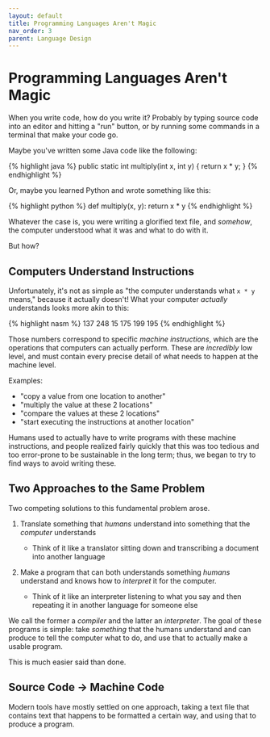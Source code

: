 ```yaml
---
layout: default
title: Programming Languages Aren't Magic
nav_order: 3
parent: Language Design
---
```


# Programming Languages Aren't Magic
When you write code, how do you write it? Probably by typing 
source code into an editor and hitting a "run" button, or by
running some commands in a terminal that make your code go. 

Maybe you've written some Java code like the following:

{% highlight java %}
public static int multiply(int x, int y) {
  return x * y;
}
{% endhighlight %}

Or, maybe you learned Python and wrote something like this:

{% highlight python %}
def multiply(x, y):
  return x * y
{% endhighlight %}

Whatever the case is, you were writing a glorified text file,
and *somehow*, the computer understood what it was and what to do with it.

But how?

## Computers Understand Instructions
Unfortunately, it's not as simple as "the computer understands what `x * y` means," 
because it actually doesn't! What your computer *actually* understands looks more
akin to this:

{% highlight nasm %}
137 248 15 175 199 195
{% endhighlight %}

Those numbers correspond to specific *machine instructions*, which are
the operations that computers can actually perform. These 
are *incredibly* low level, and must contain every precise detail of what needs to happen at the machine level. 

Examples:
  - "copy a value from one location to another"
  - "multiply the value at these 2 locations" 
  - "compare the values at these 2 locations"
  - "start executing the instructions at another location"
 
Humans used to actually have to write programs with these
machine instructions, and people realized fairly quickly
that this was too tedious and too error-prone to be sustainable
in the long term; thus, we began to try to find ways to avoid
writing these. 

## Two Approaches to the Same Problem
Two competing solutions to this fundamental problem arose.

1. Translate something that *humans* understand into something that the *computer* understands
    - Think of it like a translator sitting down and transcribing a document into another language 

2. Make a program that can both understands something *humans* understand and knows how to *interpret* it for the computer.
    - Think of it like an interpreter listening to what you say and then repeating it in another language for someone else 

We call the former a *compiler* and the latter an *interpreter*. 
The goal of these programs is simple: take *something* that the humans 
understand and can produce to tell the computer what to do, and 
use that to actually make a usable program. 

This is much easier said than done. 

## Source Code -> Machine Code 
Modern tools have mostly settled on one approach, taking a text file
that contains text that happens to be formatted a certain way, 
and using that to produce a program. 
